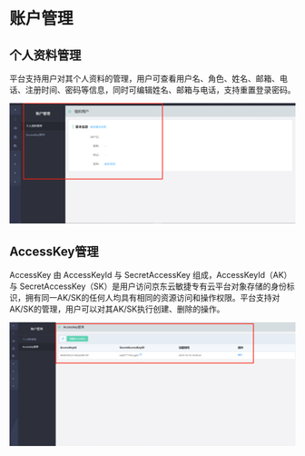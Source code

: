 # 账户管理

## 个人资料管理

平台支持用户对其个人资料的管理，用户可查看用户名、角色、姓名、邮箱、电话、注册时间、密码等信息，同时可编辑姓名、邮箱与电话，支持重置登录密码。

![Account-Management-1](../../../../image/JD-Cloud-Swift/Account-Management-1.png)



## AccessKey管理

AccessKey 由 AccessKeyId 与 SecretAccessKey 组成，AccessKeyId（AK）与 SecretAccessKey（SK）是用户访问京东云敏捷专有云平台对象存储的身份标识，拥有同一AK/SK的任何人均具有相同的资源访问和操作权限。平台支持对AK/SK的管理，用户可以对其AK/SK执行创建、删除的操作。

![Account-Management-2](../../../../image/JD-Cloud-Swift/Account-Management-2.png)

